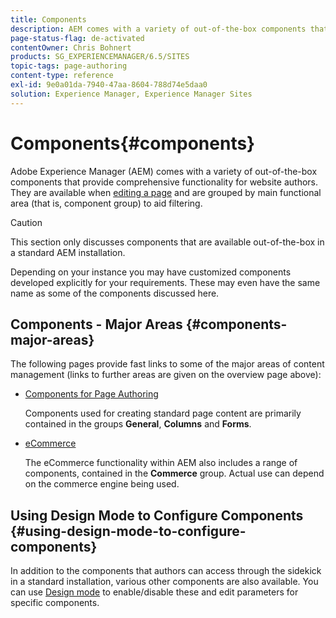 ```yaml
---
title: Components
description: AEM comes with a variety of out-of-the-box components that provide comprehensive functionality for website authors.
page-status-flag: de-activated
contentOwner: Chris Bohnert
products: SG_EXPERIENCEMANAGER/6.5/SITES
topic-tags: page-authoring
content-type: reference
exl-id: 9e0a01da-7940-47aa-8604-788d74e5daa0
solution: Experience Manager, Experience Manager Sites
---
```

# Components{#components}

Adobe Experience Manager (AEM) comes with a variety of out-of-the-box components that provide comprehensive functionality for website authors. They are available when [editing a page](/help/sites-classic-ui-authoring/classic-page-author-edit-content.md) and are grouped by main functional area (that is, component group) to aid filtering.

>[!CAUTION]
>
>This section only discusses components that are available out-of-the-box in a standard AEM installation.
>
>Depending on your instance you may have customized components developed explicitly for your requirements. These may even have the same name as some of the components discussed here.

## Components - Major Areas {#components-major-areas}

The following pages provide fast links to some of the major areas of content management (links to further areas are given on the overview page above):

* [Components for Page Authoring](/help/sites-classic-ui-authoring/classic-page-author-edit-mode.md)

  Components used for creating standard page content are primarily contained in the groups **General**, **Columns** and **Forms**.

* [eCommerce](/help/commerce/cif-classic/administering/ecommerce.md)

  The eCommerce functionality within AEM also includes a range of components, contained in the **Commerce** group. Actual use can depend on the commerce engine being used.

## Using Design Mode to Configure Components {#using-design-mode-to-configure-components}

In addition to the components that authors can access through the sidekick in a standard installation, various other components are also available. You can use [Design mode](/help/sites-classic-ui-authoring/classic-page-author-design-mode.md#enable-disable-components) to enable/disable these and edit parameters for specific components.
